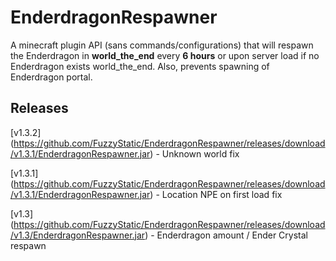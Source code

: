 # EnderdragonRespawner

A minecraft plugin API (sans commands/configurations) that will respawn the Enderdragon in **world_the_end** every **6 hours** or upon server load if no Enderdragon exists world_the_end. Also, prevents spawning of Enderdragon portal.

## Releases

[v1.3.2] (https://github.com/FuzzyStatic/EnderdragonRespawner/releases/download/v1.3.1/EnderdragonRespawner.jar) - Unknown world fix

[v1.3.1] (https://github.com/FuzzyStatic/EnderdragonRespawner/releases/download/v1.3.1/EnderdragonRespawner.jar) - Location NPE on first load fix

[v1.3] (https://github.com/FuzzyStatic/EnderdragonRespawner/releases/download/v1.3/EnderdragonRespawner.jar) - Enderdragon amount / Ender Crystal respawn
